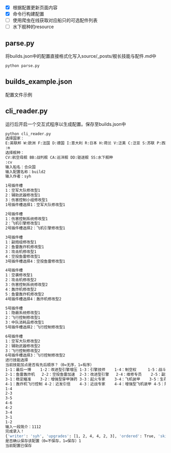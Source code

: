 - [x] 根据配置更新页面内容
- [x] 命令行构建配置
- [ ] 使用爬虫在线获取对应船只的可选配件列表
- [ ] 水下舰种的resource
## parse.py
将builds.json中的配置直接格式化写入source/_posts/舰长技能与配件.md中
```bash
python parse.py
```
## builds_example.json
配置文件示例
## cli_reader.py
运行后开启一个交互式程序以生成配置。保存至builds.json中
```bash
python cli_reader.py                                                  
选择国家：
E:英联邦 W:欧洲 F:法国 D:德国 I:意大利 R:日本 H:荷兰 V:泛美 C:泛亚 S:苏联 P:西班牙 M:美国 Y:英国 
:m
选择舰种：
CV:航空母舰 BB:战列舰 CA:巡洋舰 DD:驱逐舰 SS:水下舰种 
:cv
输入船名：合众国
输入配置名称：build2
输入作者：syh

1号插件槽
1：空军大队修改型1
2：辅助武器修改型1
3：伤害控制小组修改型1
1号插件槽选择1：空军大队修改型1

2号插件槽
1：伤害控制系统修改型1
2：飞机引擎修改型1
2号插件槽选择2：飞机引擎修改型1

3号插件槽
1：副炮组修改型1
2：鱼雷轰炸机修改型1
3：攻击机修改型1
4：空投鱼雷修改型1
3号插件槽选择4：空投鱼雷修改型1

4号插件槽
1：空袭修改型1
2：攻击机修改型2
3：伤害控制系统修改型2
4：轰炸机修改型2
5：鱼雷轰炸机修改型2
4号插件槽选择4：轰炸机修改型2

5号插件槽
1：隐蔽系统修改型1
2：飞行控制修改型1
3：中队消耗品修改型1
5号插件槽选择2：飞行控制修改型1

6号插件槽
1：空军大队修改型2
2：辅助武器修改型2
3：飞行控制修改型2
6号插件槽选择3：飞行控制修改型2
进行技能选择
当前技能加点是否有先后顺序？（0=无序，1=有序）
1-1：最后一博    1-2：改进型引擎增压 1-3：引擎技师    1-4：制空权     1-5：战斗机指挥中心 1-6：寻而击之    
2-1：鱼雷轰炸机   2-2：空投鱼雷加速  2-3：改进型引擎   2-4：维修专员    2-5：副武器专家   2-6：巡逻队长    
3-1：稳定瞄准    3-2：增强型穿甲弹药 3-3：起火专家    3-4：飞机装甲    3-5：生存专家    3-6：截击机     
4-1：轰炸机飞行控制 4-2：近发引信    4-3：近战专家    4-4：增强型飞机装甲 4-5：隐蔽威胁    4-6：迅速反应    
1-4
2-3
3-5
4-6
4-2
3-4
3-1
1-2
输入一段简介：1112
完成录入！
{'writer': 'syh', 'upgrades': [1, 2, 4, 4, 2, 3], 'ordered': True, 'skills': [[1, 4], [2, 3], [3, 5], [4, 6], [4, 2], [3, 4], [3, 1], [1, 2]], 'description': '1112'}
是否确认保存该配置（0=不保存，1=保存）1
当前配置已保存
```
